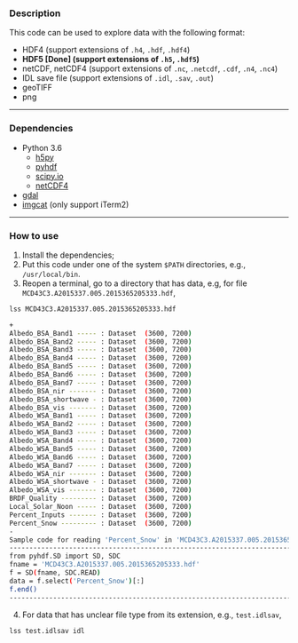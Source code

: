 ### Description

This code can be used to explore data with the following format:

- HDF4 (support extensions of `.h4`, `.hdf`, `.hdf4`)
- __HDF5 [Done] (support extensions of `.h5`, `.hdf5`)__
- netCDF, netCDF4 (support extensions of `.nc`, `.netcdf`, `.cdf`, `.n4`, `.nc4`)
- IDL save file (support extensions of `.idl`, `.sav`, `.out`)
- geoTIFF
- png

---
### Dependencies

- Python 3.6
  - [h5py](http://www.h5py.org/)
  - [pyhdf](http://fhs.github.io/python-hdf4/)
  - [scipy.io](https://docs.scipy.org/doc/scipy/reference/io.html)
  - [netCDF4](http://unidata.github.io/netcdf4-python/)
- [gdal](http://www.gdal.org/)
- [imgcat](https://www.iterm2.com/documentation-images.html) (only support iTerm2)

---
### How to use

1. Install the dependencies;
2. Put this code under one of the system `$PATH` directories, e.g., `/usr/local/bin`.
3. Reopen a terminal, go to a directory that has data, e.g, for file `MCD43C3.A2015337.005.2015365205333.hdf`,

  ```bash
  lss MCD43C3.A2015337.005.2015365205333.hdf
  ```

  ```bash
  +
  Albedo_BSA_Band1 ----- : Dataset  (3600, 7200)
  Albedo_BSA_Band2 ----- : Dataset  (3600, 7200)
  Albedo_BSA_Band3 ----- : Dataset  (3600, 7200)
  Albedo_BSA_Band4 ----- : Dataset  (3600, 7200)
  Albedo_BSA_Band5 ----- : Dataset  (3600, 7200)
  Albedo_BSA_Band6 ----- : Dataset  (3600, 7200)
  Albedo_BSA_Band7 ----- : Dataset  (3600, 7200)
  Albedo_BSA_nir ------- : Dataset  (3600, 7200)
  Albedo_BSA_shortwave - : Dataset  (3600, 7200)
  Albedo_BSA_vis ------- : Dataset  (3600, 7200)
  Albedo_WSA_Band1 ----- : Dataset  (3600, 7200)
  Albedo_WSA_Band2 ----- : Dataset  (3600, 7200)
  Albedo_WSA_Band3 ----- : Dataset  (3600, 7200)
  Albedo_WSA_Band4 ----- : Dataset  (3600, 7200)
  Albedo_WSA_Band5 ----- : Dataset  (3600, 7200)
  Albedo_WSA_Band6 ----- : Dataset  (3600, 7200)
  Albedo_WSA_Band7 ----- : Dataset  (3600, 7200)
  Albedo_WSA_nir ------- : Dataset  (3600, 7200)
  Albedo_WSA_shortwave - : Dataset  (3600, 7200)
  Albedo_WSA_vis ------- : Dataset  (3600, 7200)
  BRDF_Quality --------- : Dataset  (3600, 7200)
  Local_Solar_Noon ----- : Dataset  (3600, 7200)
  Percent_Inputs ------- : Dataset  (3600, 7200)
  Percent_Snow --------- : Dataset  (3600, 7200)
  -
  Sample code for reading 'Percent_Snow' in 'MCD43C3.A2015337.005.2015365205333.hdf':
  --------------------------------------------------------------------------------
  from pyhdf.SD import SD, SDC
  fname = 'MCD43C3.A2015337.005.2015365205333.hdf'
  f = SD(fname, SDC.READ)
  data = f.select('Percent_Snow')[:]
  f.end()
  --------------------------------------------------------------------------------
  ```

4. For data that has unclear file type from its extension, e.g., `test.idlsav`,

  ```bash
  lss test.idlsav idl
  ```
